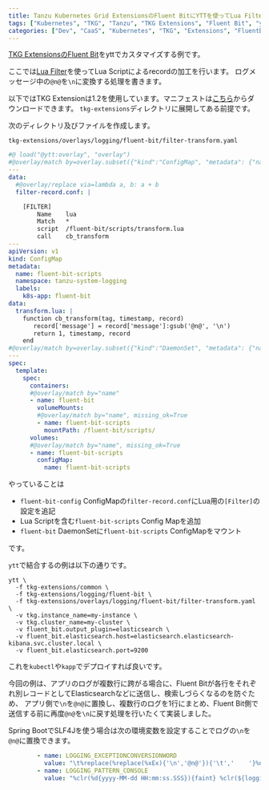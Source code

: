 ```yaml
---
title: Tanzu Kubernetes Grid ExtensionsのFluent BitにYTTを使ってLua Filterでscriptを設定するメモ
tags: ["Kubernetes", "TKG", "Tanzu", "TKG Extensions", "Fluent Bit", "ytt"]
categories: ["Dev", "CaaS", "Kubernetes", "TKG", "Extensions", "FluentBit"]
---
```


[TKG ExtensionsのFluent Bit](https://docs.vmware.com/en/VMware-Tanzu-Kubernetes-Grid/1.2/vmware-tanzu-kubernetes-grid-12/GUID-extensions-logging-fluentbit.html)をyttでカスタマイズする例です。

ここでは[Lua Filter](https://docs.fluentbit.io/manual/pipeline/filters/lua)を使ってLua Scriptによるrecordの加工を行います。
ログメッセージ中の`@n@`を`\n`に変換する処理を書きます。

以下ではTKG Extensionは1.2を使用しています。マニフェストは[こちら](https://my.vmware.com/en/group/vmware/downloads/details?downloadGroup=TKG-121&productId=988&rPId=56777)からダウンロードできます。
`tkg-extensions`ディレクトリに展開してある前提です。


次のディレクトリ及びファイルを作成します。

`tkg-extensions/overlays/logging/fluent-bit/filter-transform.yaml`

```yaml
#@ load("@ytt:overlay", "overlay")
#@overlay/match by=overlay.subset({"kind":"ConfigMap", "metadata": {"name": "fluent-bit-config"}})
---
data:
  #@overlay/replace via=lambda a, b: a + b
  filter-record.conf: |

    [FILTER]
        Name    lua
        Match   *
        script  /fluent-bit/scripts/transform.lua
        call    cb_transform
---
apiVersion: v1
kind: ConfigMap
metadata:
  name: fluent-bit-scripts
  namespace: tanzu-system-logging
  labels:
    k8s-app: fluent-bit
data:
  transform.lua: |
    function cb_transform(tag, timestamp, record)
       record['message'] = record['message']:gsub('@n@', '\n')
       return 1, timestamp, record
    end
#@overlay/match by=overlay.subset({"kind":"DaemonSet", "metadata": {"name": "fluent-bit"}})
---
spec:
  template:
    spec:
      containers:
      #@overlay/match by="name"
      - name: fluent-bit
        volumeMounts:
        #@overlay/match by="name", missing_ok=True
        - name: fluent-bit-scripts
          mountPath: /fluent-bit/scripts/
      volumes:
      #@overlay/match by="name", missing_ok=True
      - name: fluent-bit-scripts
        configMap:
          name: fluent-bit-scripts
```

やっていることは

* `fluent-bit-config` ConfigMapの`filter-record.conf`にLua用の`[Filter]`の設定を追記
* Lua Scriptを含む`fluent-bit-scripts` Config Mapを追加
* `fluent-bit` DaemonSetに`fluent-bit-scripts` ConfigMapをマウント

です。

`ytt`で結合するの例は以下の通りです。

```
ytt \
  -f tkg-extensions/common \
  -f tkg-extensions/logging/fluent-bit \
  -f tkg-extensions/overlays/logging/fluent-bit/filter-transform.yaml \
  -v tkg.instance_name=my-instance \
  -v tkg.cluster_name=my-cluster \
  -v fluent_bit.output_plugin=elasticsearch \
  -v fluent_bit.elasticsearch.host=elasticsearch.elasticsearch-kibana.svc.cluster.local \
  -v fluent_bit.elasticsearch.port=9200
```

これを`kubectl`や`kapp`でデプロイすれば良いです。


今回の例は、アプリのログが複数行に跨がる場合に、Fluent Bitが各行をそれぞれ別レコードとしてElasticsearchなどに送信し、検索しづらくなるのを防ぐため、
アプリ側で`\n`を`@n@`に置換し、複数行のログを1行にまとめ、Fluent Bit側で送信する前に再度`@n@`を`\n`に戻す処理を行いたくて実装しました。

Spring BootでSLF4Jを使う場合は次の環境変数を設定することでログの`\n`を`@n@`に置換できます。

```yaml
        - name: LOGGING_EXCEPTIONCONVERSIONWORD
          value: "\t%replace(%replace(%xEx){'\n','@n@'}){'\t','    '}%nopex"
        - name: LOGGING_PATTERN_CONSOLE
          value: "%clr(%d{yyyy-MM-dd HH:mm:ss.SSS}){faint} %clr(${logging.pattern.level:%5p}) %clr(${PID: }){magenta} %clr(---){faint} %clr([%15.15t]){faint} %clr(%-40.40logger{39}){cyan} %clr(:){faint} %replace(%m){'\n','@n@'}${logging.exception-conversion-word:%wEx}%n"
```
